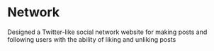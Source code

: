 # Network
Designed a Twitter-like social network website for making posts and following users with the ability of liking and unliking posts
